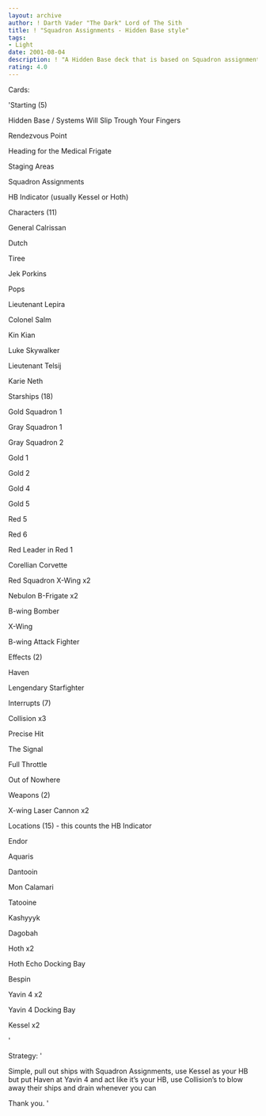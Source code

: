 ```yaml
---
layout: archive
author: ! Darth Vader "The Dark" Lord of The Sith
title: ! "Squadron Assignments - Hidden Base style"
tags:
- Light
date: 2001-08-04
description: ! "A Hidden Base deck that is based on Squadron assignments."
rating: 4.0
---
```

Cards: 

'Starting (5)

Hidden Base / Systems Will Slip Trough Your Fingers

Rendezvous Point

Heading for the Medical Frigate

Staging Areas

Squadron Assignments

HB Indicator (usually Kessel or Hoth)


Characters (11)

General Calrissan

Dutch

Tiree

Jek Porkins

Pops

Lieutenant Lepira

Colonel Salm

Kin Kian

Luke Skywalker

Lieutenant Telsij

Karie Neth


Starships (18)

Gold Squadron 1

Gray Squadron 1

Gray Squadron 2

Gold 1

Gold 2

Gold 4

Gold 5

Red 5

Red 6

Red Leader in Red 1

Corellian Corvette

Red Squadron X-Wing x2

Nebulon B-Frigate x2

B-wing Bomber

X-Wing

B-wing Attack Fighter


Effects (2)

Haven

Lengendary Starfighter


Interrupts (7)

Collision x3

Precise Hit

The Signal

Full Throttle

Out of Nowhere


Weapons (2)


X-wing Laser Cannon x2


Locations (15) - this counts the HB Indicator

Endor

Aquaris

Dantooin

Mon Calamari

Tatooine

Kashyyyk

Dagobah

Hoth x2

Hoth Echo Docking Bay

Bespin

Yavin 4 x2

Yavin 4 Docking Bay

Kessel x2

'

Strategy: '

Simple, pull out ships with Squadron Assignments, use Kessel as your HB but put Haven at Yavin 4 and act like it’s your HB, use Collision’s to blow away their ships and drain whenever you can

Thank you. '
